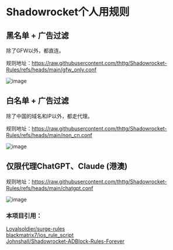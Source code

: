 # Shadowrocket个人用规则

## 黑名单 + 广告过滤

除了GFW以外，都直连。

规则地址：<https://raw.githubusercontent.com/thttg/Shadowrocket-Rules/refs/heads/main/gfw_only.conf>

![image](https://github.com/user-attachments/assets/e2f80128-c585-464d-aef6-2cb248b2a96b)


## 白名单 + 广告过滤

除了中国的域名和IP以外，都走代理。

规则地址：<https://raw.githubusercontent.com/thttg/Shadowrocket-Rules/refs/heads/main/non_cn.conf>

![image](https://github.com/user-attachments/assets/6dd3cf6b-c2d6-414e-91a7-ca9a86d46b04)


## 仅限代理ChatGPT、Claude (港澳)

规则地址：<https://raw.githubusercontent.com/thttg/Shadowrocket-Rules/refs/heads/main/chatgpt.conf>

![image](https://github.com/user-attachments/assets/527d371a-a69a-44f8-a2f3-f1d00793ce90)


### 本项目引用：  
[Loyalsoldier/surge-rules](https://github.com/Loyalsoldier/surge-rules)  
[blackmatrix7/ios_rule_script](https://github.com/blackmatrix7/ios_rule_script)  
[Johnshall/Shadowrocket-ADBlock-Rules-Forever](https://github.com/Johnshall/Shadowrocket-ADBlock-Rules-Forever)  
